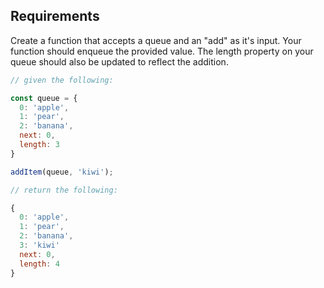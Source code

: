 ## Requirements
Create a function that accepts a queue and an "add" as it's input.  Your function should enqueue the provided value. The length property on your queue should also be updated to reflect the addition.

```javascript
// given the following:

const queue = {
  0: 'apple',
  1: 'pear',
  2: 'banana',
  next: 0,
  length: 3
}

addItem(queue, 'kiwi');

// return the following:

{
  0: 'apple',
  1: 'pear',
  2: 'banana',
  3: 'kiwi'
  next: 0,
  length: 4
}
```
